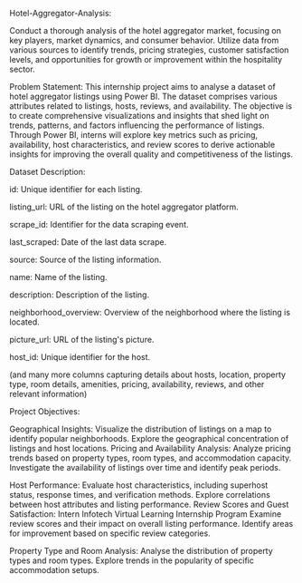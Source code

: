 Hotel-Aggregator-Analysis:

Conduct a thorough analysis of the hotel aggregator market, focusing on key players, market dynamics, and consumer behavior. Utilize data from various sources to identify trends, pricing strategies, customer satisfaction levels, and opportunities for growth or improvement within the hospitality sector.

Problem Statement:
This internship project aims to analyse a dataset of hotel aggregator listings using Power BI. The dataset comprises various attributes related to listings, hosts, reviews, and availability. The objective is to create comprehensive visualizations and insights that shed light on trends, patterns, and factors influencing the performance of listings. Through Power BI, interns will explore key metrics such as pricing, availability, host characteristics, and review scores to derive actionable insights for improving the overall quality and competitiveness of the listings.

Dataset Description:

id: Unique identifier for each listing.

listing_url: URL of the listing on the hotel aggregator platform.

scrape_id: Identifier for the data scraping event.

last_scraped: Date of the last data scrape.

source: Source of the listing information.

name: Name of the listing.

description: Description of the listing.

neighborhood_overview: Overview of the neighborhood where the listing is located.

picture_url: URL of the listing's picture.

host_id: Unique identifier for the host.

(and many more columns capturing details about hosts, location, property type, room details, amenities, pricing, availability, reviews, and other relevant information)

Project Objectives:

Geographical Insights:
Visualize the distribution of listings on a map to identify popular neighborhoods.
Explore the geographical concentration of listings and host locations.
Pricing and Availability Analysis:
Analyze pricing trends based on property types, room types, and accommodation capacity.
Investigate the availability of listings over time and identify peak periods.

Host Performance:
Evaluate host characteristics, including superhost status, response times, and verification methods.
Explore correlations between host attributes and listing performance.
Review Scores and Guest Satisfaction: Intern Infotech Virtual Learning Internship Program
Examine review scores and their impact on overall listing performance.
Identify areas for improvement based on specific review categories.

Property Type and Room Analysis:
Analyse the distribution of property types and room types.
Explore trends in the popularity of specific accommodation setups.
